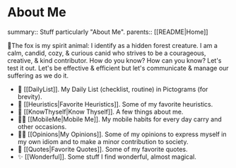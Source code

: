 # About Me

summary:: Stuff particularly "About Me".
parents:: [[README|Home]]

🦊The fox is my spirit animal: I identify as a hidden forest creature. I am a calm, candid, cozy, & curious canid who strives to be a courageous, creative, & kind contributor. How do you know? How can you know? Let's test it out. Let's be effective & efficient but let's communicate & manage our suffering as we do it.

- 🍞 [[DailyList]]. My Daily List (checklist, routine) in Pictograms (for brevity).
- 🌱 [[Heuristics|Favorite Heuristics]]. Some of my favorite heuristics.
- 🦊 [[KnowThyself|Know Thyself]]. A few things about me.
- 🚶🏽 [[MobileMe|Mobile Me]]. My mobile habits for every day carry and other occasions.
- 🤌🏽 [[Opinions|My Opinions]]. Some of my opinions to express myself in my own idiom and to make a minor contribution to society.
- 💬 [[Quotes|Favorite Quotes]]. Some of my favorite quotes.
- ✨ [[Wonderful]]. Some stuff I find wonderful, almost magical.
